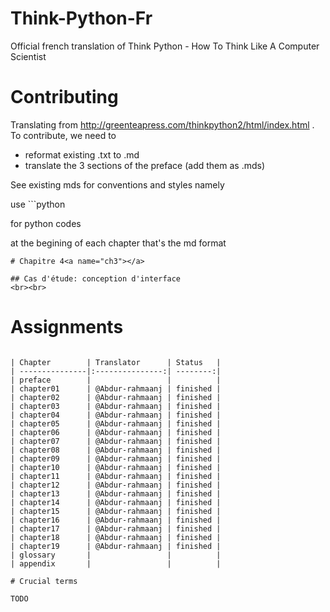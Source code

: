 # Think-Python-Fr
Official french translation of Think Python - How To Think Like A Computer Scientist

# Contributing
Translating from http://greenteapress.com/thinkpython2/html/index.html . To contribute, we need to 

- reformat existing .txt to .md
- translate the 3 sections of the preface (add them as .mds)

See existing mds for conventions and styles namely

use ```python

for python codes

at the begining of each chapter that's the md format

```
# Chapitre 4<a name="ch3"></a>

## Cas d'étude: conception d'interface
<br><br>
```



# Assignments
~~~

| Chapter        | Translator      | Status   |
| ---------------|:---------------:| --------:|
| preface        |                 |          |
| chapter01      | @Abdur-rahmaanj | finished |
| chapter02      | @Abdur-rahmaanj | finished |
| chapter03      | @Abdur-rahmaanj | finished |
| chapter04      | @Abdur-rahmaanj | finished |
| chapter05      | @Abdur-rahmaanj | finished |
| chapter06      | @Abdur-rahmaanj | finished |
| chapter07      | @Abdur-rahmaanj | finished |
| chapter08      | @Abdur-rahmaanj | finished |
| chapter09      | @Abdur-rahmaanj | finished |
| chapter10      | @Abdur-rahmaanj | finished |
| chapter11      | @Abdur-rahmaanj | finished |
| chapter12      | @Abdur-rahmaanj | finished |
| chapter13      | @Abdur-rahmaanj | finished |
| chapter14      | @Abdur-rahmaanj | finished |
| chapter15      | @Abdur-rahmaanj | finished |
| chapter16      | @Abdur-rahmaanj | finished |
| chapter17      | @Abdur-rahmaanj | finished |
| chapter18      | @Abdur-rahmaanj | finished |
| chapter19      | @Abdur-rahmaanj | finished |
| glossary       |                 |          |
| appendix       |                 |          |

# Crucial terms

TODO
~~~
